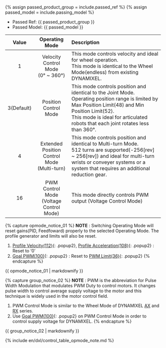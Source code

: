 {% assign passed_product_group = include.passed_ref %}
{% assign passed_model = include.passing_model %}

- Passed Ref: {{ passed_product_group }}
- Passed Model: {{ passed_model }}

|   Value    |                  Operating Mode                  | Description                                                                                                                                                                                                                                            |
| :--------: | :----------------------------------------------: | :----------------------------------------------------------------------------------------------------------------------------------------------------------------------------------------------------------------------------------------------------- |
|     1      |  Velocity Control Mode<br />(0&deg; ~ 360&deg;)  | This mode controls velocity and ideal for wheel operation.<br />This mode is identical to the Wheel Mode(endless) from existing DYNAMIXEL.                                                                                                             |
| 3(Default) |              Position Control Mode               | This mode controls position and identical to the Joint Mode.<br />Operating position range is limited by Max Position Limit(48) and Min Position Limit(52).<br />This mode is ideal for articulated robots that each joint rotates less than 360&deg;. |
|     4      | Extended Position Control Mode<br />(Multi-turn) | This mode controls position and identical to Multi-turn Mode.<br />512 turns are supported(-256[rev] ~ 256[rev]) and ideal for multi-turn wrists or conveyer systems or a system that requires an additional reduction gear.                           |
|     16     |   PWM Control Mode<br />(Voltage Control Mode)   | This mode directly controls PWM output (Voltage Control Mode)                                                                                                                                                                                          |

{% capture opmode_notice_01 %}
**NOTE** : Switching Operating Mode will reset gains(PID, Feedfoward) properly to the selected Operating Mode. The profile generator and limits will also be reset.

1. [Profile Velocity(112)](#profile-velocity-{{passed_model}}){: .popup2}, [Profile Acceleration(108)](#profile-acceleration-{{passed_model}}){: .popup2} : Reset to ‘0’
2. [Goal PWM(100)](#goal-pwm-{{passed_model}}){: .popup2} : Reset to [PWM Limit(36)](#pwm-limit-{{passed_model}}){: .popup2}
{% endcapture %}
<div class="notice">{{ opmode_notice_01 | markdownify }}</div>

{% capture group_notice_02 %}
**NOTE** : PWM is the abbreviation for Pulse Width Modulation that modulates PWM Duty to control motors.
It changes pulse width to control average supply voltage to the motor and this technique is widely used in the motor control field.

1. PWM Control Mode is similar to the Wheel Mode of DYNAMIXEL [AX](/docs/en/dxl/ax/ax-12w/#cw-compliance-margin) and [RX](/docs/en/dxl/rx/rx-10/#moving-speed-32) series.
2. Use [Goal PWM(100)](#goal-pwm-{{passed_model}}){: .popup2} on PWM Control Mode in order to control supply voltage for DYNAMIXEL.
{% endcapture %}
<div class="notice">{{ group_notice_02 | markdownify }}</div>

{% include en/dxl/control_table_opmode_note.md %}
